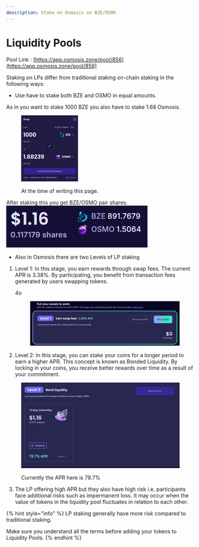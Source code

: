 ```yaml
---
description: Stake on Osmosis on BZE/OSMO
---
```


# Liquidity Pools

Pool Link : [https://app.osmosis.zone/pool/856](https://app.osmosis.zone/pool/856)

Staking on LPs differ from traditional staking on-chain staking in the following ways:

* Use have to stake both BZE and OSMO in equal amounts.&#x20;

&#x20;        As in you want to stake 1000 BZE you also have to stake 1.68 Osmosis.&#x20;

<figure><img src="../.gitbook/assets/image (60).png" alt="" width="152"><figcaption><p>At the time of writing this page.</p></figcaption></figure>

After staking this you get BZE/OSMO pair shares.![](<../.gitbook/assets/image (61).png>)

* Also in Osmosis there are two Levels of LP staking&#x20;

1.  Level 1: In this stage, you earn rewards through swap fees. The current APR is 3.38%. By participating, you benefit from transaction fees generated by users swapping tokens.

    4o

    <figure><img src="../.gitbook/assets/image (62).png" alt=""><figcaption></figcaption></figure>


2. Level 2: In this stage, you can stake your coins for a longer period to earn a higher APR. This concept is known as Bonded Liquidity. By locking in your coins, you receive better rewards over time as a result of your commitment.

<figure><img src="../.gitbook/assets/image (64).png" alt=""><figcaption><p>Currently the APR here is 79.7%</p></figcaption></figure>

3. The LP offering high APR but they also have high risk i.e. participants face additional risks such as impermanent loss. It may occur when the value of tokens in the liquidity pool fluctuates in relation to each other.

{% hint style="info" %}
LP staking generally have more risk compared to traditional staking.&#x20;

Make sure you understand all the terms before adding your tokens to Liquidity Pools.
{% endhint %}

